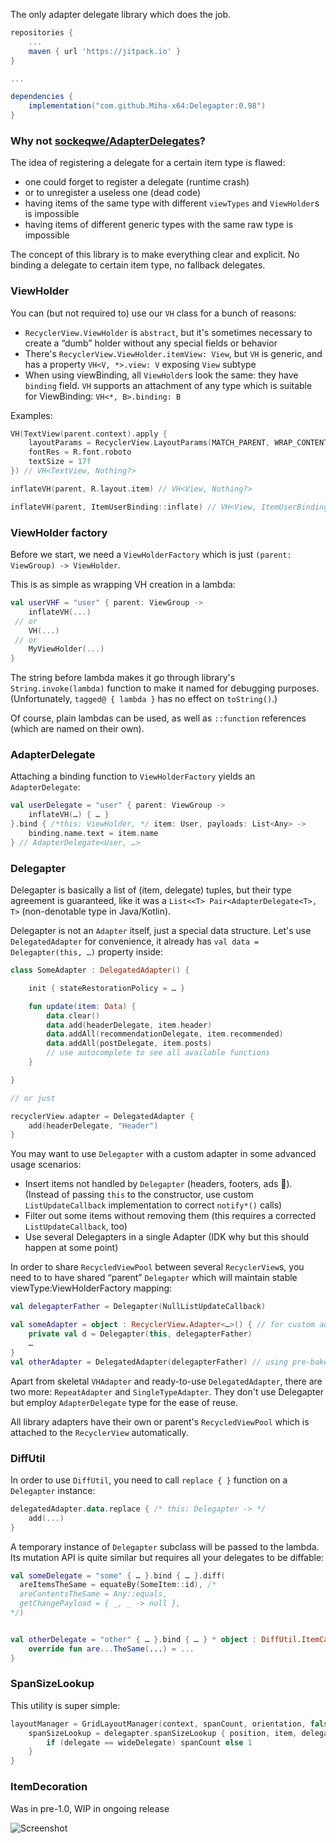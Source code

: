 
The only adapter delegate library which does the job.

```groovy
repositories {
    ...
    maven { url 'https://jitpack.io' }
}

...

dependencies {
    implementation("com.github.Miha-x64:Delegapter:0.98")
}

```

### Why not [sockeqwe/AdapterDelegates](https://github.com/sockeqwe/AdapterDelegates/)?

The idea of registering a delegate for a certain item type is flawed:
* one could forget to register a delegate (runtime crash)
* or to unregister a useless one (dead code)
* having items of the same type with different `viewTypes` and `ViewHolder`s is impossible
* having items of different generic types with the same raw type is impossible

The concept of this library is to make everything clear and explicit. No binding a delegate to certain item type, no fallback delegates.

### ViewHolder

You can (but not required to) use our `VH` class for a bunch of reasons:
* `RecyclerView.ViewHolder` is `abstract`, but it's sometimes necessary to create a “dumb” holder without any special fields or behavior
* There's `RecyclerView.ViewHolder.itemView: View`, but `VH` is generic, and has a property `VH<V, *>.view: V` exposing `View` subtype
* When using viewBinding, all `ViewHolder`s look the same: they have `binding` field. `VH` supports an attachment of any type which is suitable for ViewBinding: `VH<*, B>.binding: B`

Examples:
```kotlin
VH(TextView(parent.context).apply {
    layoutParams = RecyclerView.LayoutParams(MATCH_PARENT, WRAP_CONTENT)
    fontRes = R.font.roboto
    textSize = 17f
}) // VH<TextView, Nothing?>

inflateVH(parent, R.layout.item) // VH<View, Nothing?>

inflateVH(parent, ItemUserBinding::inflate) // VH<View, ItemUserBinding>
```

### ViewHolder factory

Before we start, we need a `ViewHolderFactory` which is just `(parent: ViewGroup) -> ViewHolder`. 

This is as simple as wrapping VH creation in a lambda:
```kotlin
val userVHF = "user" { parent: ViewGroup ->
    inflateVH(...)
 // or
    VH(...)
 // or
    MyViewHolder(...)
}
```

The string before lambda makes it go through library's `String.invoke(lambda)` function to make it named for debugging purposes. (Unfortunately, `tagged@ { lambda }` has no effect on `toString()`.)

Of course, plain lambdas can be used, as well as `::function` references (which are named on their own).

### AdapterDelegate

Attaching a binding function to `ViewHolderFactory` yields an `AdapterDelegate`:

```kotlin
val userDelegate = "user" { parent: ViewGroup ->
    inflateVH(…) { … }
}.bind { /*this: ViewHolder, */ item: User, payloads: List<Any> ->
    binding.name.text = item.name
} // AdapterDelegate<User, …>
```

<!-- TODO -->

### Delegapter

Delegapter is basically a list of (item, delegate) tuples, but their type agreement is guaranteed, like it was a `List<<T> Pair<AdapterDelegate<T>, T>` (non-denotable type in Java/Kotlin). 

Delegapter is not an `Adapter` itself, just a special data structure. Let's use `DelegatedAdapter` for convenience, it already has `val data = Delegapter(this, …)` property inside:

```kotlin
class SomeAdapter : DelegatedAdapter() {

    init { stateRestorationPolicy = … }

    fun update(item: Data) {
        data.clear()
        data.add(headerDelegate, item.header)
        data.addAll(recommendationDelegate, item.recommended)
        data.addAll(postDelegate, item.posts)
        // use autocomplete to see all available functions
    }

}

// or just

recyclerView.adapter = DelegatedAdapter {
    add(headerDelegate, "Header")
}
```

You may want to use `Delegapter` with a custom adapter in some advanced usage scenarios:
* Insert items not handled by `Delegapter` (headers, footers, ads 🤮).
  (Instead of passing `this` to the constructor, use custom `ListUpdateCallback` implementation to correct `notify*()` calls)
* Filter out some items without removing them
  (this requires a corrected `ListUpdateCallback`, too)
* Use several Delegapters in a single Adapter (IDK why but this should happen at some point)

In order to share `RecycledViewPool` between several `RecyclerView`s, you need to to have shared “parent” `Delegapter` which will maintain stable viewType:ViewHolderFactory mapping:

```kotlin
val delegapterFather = Delegapter(NullListUpdateCallback)

val someAdapter = object : RecyclerView.Adapter<…>() { // for custom adapter
    private val d = Delegapter(this, delegapterFather)
    …
}
val otherAdapter = DelegatedAdapter(delegapterFather) // using pre-baked adapter
```

Apart from skeletal `VHAdapter` and ready-to-use `DelegatedAdapter`, there are two more: `RepeatAdapter` and `SingleTypeAdapter`. They don't use Delegapter but employ `AdapterDelegate` type for the ease of reuse.

All library adapters have their own or parent's `RecycledViewPool` which is attached to the `RecyclerView` automatically.

### DiffUtil

In order to use `DiffUtil`, you need to call `replace { }` function on a `Delegapter` instance:

```kotlin
delegatedAdapter.data.replace { /* this: Delegapter -> */
    add(...)
}
```

A temporary instance of `Delegapter` subclass will be passed to the lambda. Its mutation API is quite similar but requires all your delegates to be diffable:
```kotlin
val someDelegate = "some" { … }.bind { … }.diff(
  areItemsTheSame = equateBy(SomeItem::id), /*
  areContentsTheSame = Any::equals,
  getChangePayload = { _, _ -> null },
*/)


val otherDelegate = "other" { … }.bind { … } * object : DiffUtil.ItemCallback() {
    override fun are...TheSame(...) = ...
}
```

### SpanSizeLookup

This utility is super simple:

```kotlin
layoutManager = GridLayoutManager(context, spanCount, orientation, false).apply {
    spanSizeLookup = delegapter.spanSizeLookup { position, item, delegate ->
        if (delegate == wideDelegate) spanCount else 1
    }
}
```

### ItemDecoration

Was in pre-1.0, WIP in ongoing release

![Screenshot](screenshot.png)
